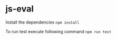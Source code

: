 # js-eval

Install the dependencies
`npm install`

To run test execute following command
`npm run test`
